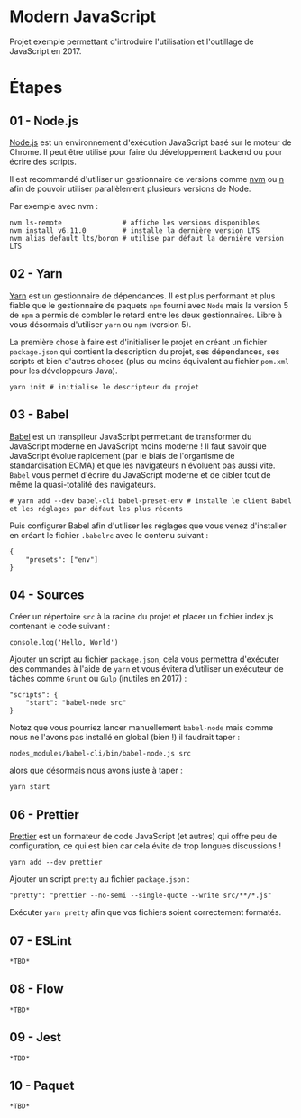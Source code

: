 # Modern JavaScript

Projet exemple permettant d'introduire l'utilisation et l'outillage de JavaScript en 2017.

# Étapes

## 01 - Node.js

[Node.js](https://nodejs.org) est un environnement d'exécution JavaScript basé sur le moteur de Chrome. Il peut être utilisé pour faire du développement backend ou pour écrire des scripts.

Il est recommandé d'utiliser un gestionnaire de versions comme [nvm](https://github.com/creationix/nvm) ou [n](https://github.com/tj/n) afin de pouvoir utiliser parallèlement plusieurs versions de Node.

Par exemple avec nvm :

    nvm ls-remote               # affiche les versions disponibles
    nvm install v6.11.0         # installe la dernière version LTS
    nvm alias default lts/boron # utilise par défaut la dernière version LTS

## 02 - Yarn

[Yarn](https://yarnpkg.com) est un gestionnaire de dépendances.
Il est plus performant et plus fiable que le gestionnaire de paquets `npm` fourni avec `Node` mais la version 5 de `npm` a 
permis de combler le retard entre les deux gestionnaires. Libre à vous désormais d'utiliser `yarn` ou `npm` (version 5).

La première chose à faire est d'initialiser le projet en créant un fichier `package.json` qui contient la description du projet, ses dépendances, ses scripts et bien d'autres choses (plus ou moins équivalent au fichier `pom.xml` pour les développeurs Java).

    yarn init # initialise le descripteur du projet

## 03 - Babel

[Babel](https://babeljs.io/) est un transpileur JavaScript permettant de transformer du JavaScript moderne en JavaScript moins moderne !
Il faut savoir que JavaScript évolue rapidement (par le biais de l'organisme de standardisation ECMA) et que les navigateurs n'évoluent 
pas aussi vite. `Babel` vous permet d'écrire du JavaScript moderne et de cibler tout de même la quasi-totalité des navigateurs.

    # yarn add --dev babel-cli babel-preset-env # installe le client Babel et les réglages par défaut les plus récents

Puis configurer Babel afin d'utiliser les réglages que vous venez d'installer en créant le fichier `.babelrc` avec le contenu suivant :

    {
        "presets": ["env"]
    }

## 04 - Sources

Créer un répertoire `src` à la racine du projet et placer un fichier index.js contenant le code suivant :

    console.log('Hello, World')

Ajouter un script au fichier `package.json`, cela vous permettra d'exécuter des commandes à l'aide de `yarn` et vous évitera d'utiliser un exécuteur de tâches comme `Grunt` ou `Gulp` (inutiles en 2017) :

    "scripts": {
        "start": "babel-node src"
    }

Notez que vous pourriez lancer manuellement `babel-node` mais comme nous ne l'avons pas installé en global (bien !) il faudrait taper :

    nodes_modules/babel-cli/bin/babel-node.js src

alors que désormais nous avons juste à taper :

    yarn start

## 06 - Prettier

[Prettier](https://github.com/prettier/prettier) est un formateur de code JavaScript (et autres) qui offre peu de configuration, ce qui est bien car cela évite de trop longues discussions !

    yarn add --dev prettier

Ajouter un script `pretty` au fichier `package.json` :

    "pretty": "prettier --no-semi --single-quote --write src/**/*.js"

Exécuter `yarn pretty` afin que vos fichiers soient correctement formatés.

## 07 - ESLint

    *TBD*

## 08 - Flow

    *TBD*

## 09 - Jest

    *TBD*

## 10 - Paquet

    *TBD*

